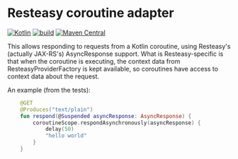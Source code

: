 Resteasy coroutine adapter
==========================

[ ![Kotlin](https://img.shields.io/badge/kotlin-1.4.30-blue.svg)](http://kotlinlang.org)
[![build](https://github.com/araqnid/kotlin-coroutines-resteasy/actions/workflows/gradle-build.yml/badge.svg)](https://github.com/araqnid/kotlin-coroutines-resteasy/actions/workflows/gradle-build.yml)
[![Maven Central](https://img.shields.io/maven-central/v/org.araqnid.kotlin.resteasy/kotlin-coroutines-resteasy.svg)](http://search.maven.org/#search%7Cga%7C1%7Cg%3A%22org.araqnid.kotlin.resteasy%22%20AND%20a%3A%22kotlin-coroutines-resteasy%22)

This allows responding to requests from a Kotlin coroutine, using Resteasy's
(actually JAX-RS's) AsyncResponse support. What is Resteasy-specific is that
when the coroutine is executing, the context data from ResteasyProviderFactory
is kept available, so coroutines have access to context data about the request.

An example (from the tests):

```kotlin
    @GET
    @Produces("text/plain")
    fun respond(@Suspended asyncResponse: AsyncResponse) {
        coroutineScope.respondAsynchronously(asyncResponse) {
            delay(50)
            "hello world"
        }
    }
```
